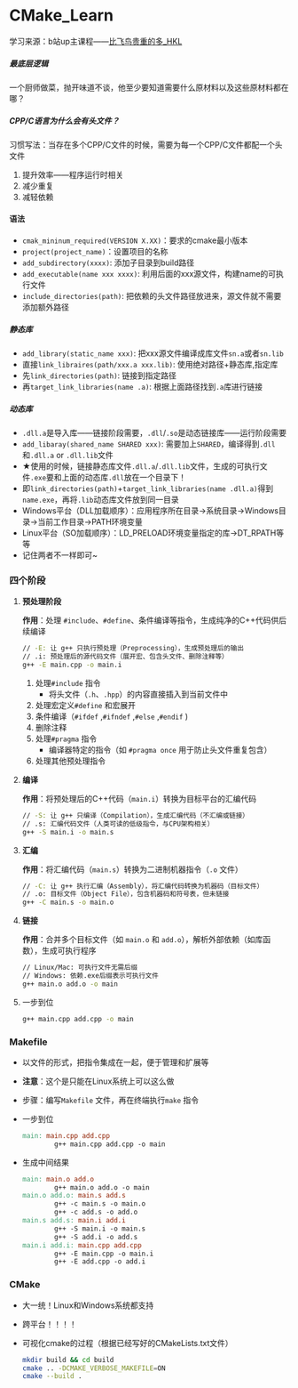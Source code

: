 # CMake_Learn
学习来源：b站up主课程——[比飞鸟贵重的多_HKL](https://www.bilibili.com/video/BV1Mw411M761)

##### 最底层逻辑
一个厨师做菜，抛开味道不谈，他至少要知道需要什么原材料以及这些原材料都在哪？

##### CPP/C语言为什么会有头文件？
习惯写法：当存在多个CPP/C文件的时候，需要为每一个CPP/C文件都配一个头文件
1. 提升效率——程序运行时相关
2. 减少重复
3. 减轻依赖

#### 语法
- `cmak_mininum_required(VERSION X.XX)`：要求的cmake最小版本
- `project(project_name)`：设置项目的名称
- `add_subdirectory(xxxx)`: 添加子目录到build路径
- `add_executable(name xxx xxxx)`: 利用后面的xxx源文件，构建name的可执行文件
- `include_directories(path)`: 把依赖的头文件路径放进来，源文件就不需要添加额外路径

##### 静态库
- `add_library(static_name xxx)`: 把xxx源文件编译成库文件`sn.a`或者`sn.lib`
- 直接`link_libraires(path/xxx.a xxx.lib)`: 使用绝对路径+静态库,指定库
- 先`link_directories(path)`: 链接到指定路径
- 再`target_link_libraries(name .a)`: 根据上面路径找到`.a`库进行链接

##### 动态库
- `.dll.a`是导入库——链接阶段需要，`.dll`/`.so`是动态链接库——运行阶段需要
- `add_libaray(shared_name SHARED xxx)`: 需要加上`SHARED`，编译得到`.dll`和`.dll.a` or `.dll.lib`文件
- ★使用的时候，链接静态库文件`.dll.a`/`.dll.lib`文件，生成的可执行文件`.exe`要和上面的动态库`.dll`放在一个目录下！
- 即`link_directories(path)`+`target_link_libraries(name .dll.a)`得到`name.exe`，再将`.lib`动态库文件放到同一目录
- Windows平台（DLL加载顺序）：应用程序所在目录→系统目录→Windows目录→当前工作目录→PATH环境变量
- Linux平台（SO加载顺序）：LD_PRELOAD环境变量指定的库→DT_RPATH等等
- 记住两者不一样即可~

### 四个阶段

1. **预处理阶段**
    
    **作用**：处理 `#include`、`#define`、条件编译等指令，生成纯净的C++代码供后续编译
    
    ```bash
    // -E: 让 g++ 只执行预处理（Preprocessing），生成预处理后的输出
    // .i: 预处理后的源代码文件（展开宏、包含头文件、删除注释等）
    g++ -E main.cpp -o main.i
    ```
    
    1. 处理`#include` 指令
        - 将头文件（`.h`、`.hpp`）的内容直接插入到当前文件中
    2. 处理宏定义`#define` 和宏展开
    3. 条件编译（`#ifdef` ,`#ifndef` ,`#else` ,`#endif` )
    4. 删除注释
    5. 处理`#pragma` 指令
        - 编译器特定的指令（如 `#pragma once` 用于防止头文件重复包含）
    6. 处理其他预处理指令
2. **编译**
    
    **作用**：将预处理后的C++代码（`main.i`）转换为目标平台的汇编代码
    
    ```bash
    // -S: 让 g++ 只编译（Compilation），生成汇编代码（不汇编或链接）
    // .s: 汇编代码文件（人类可读的低级指令，与CPU架构相关）
    g++ -S main.i -o main.s
    ```
    
3. **汇编**
    
    **作用**：将汇编代码（`main.s`）转换为二进制机器指令（`.o` 文件）
    
    ```bash
    // -C: 让 g++ 执行汇编（Assembly），将汇编代码转换为机器码（目标文件）
    // .o: 目标文件（Object File），包含机器码和符号表，但未链接
    g++ -C main.s -o main.o
    ```
    
4. **链接**
    
    **作用**：合并多个目标文件（如 `main.o` 和 `add.o`），解析外部依赖（如库函数），生成可执行程序
    
    ```bash
    // Linux/Mac: 可执行文件无需后缀
    // Windows: 依赖.exe后缀表示可执行文件
    g++ main.o add.o -o main
    ```
    
5. 一步到位
    
    ```bash
    g++ main.cpp add.cpp -o main
    ```
    

### Makefile

- 以文件的形式，把指令集成在一起，便于管理和扩展等
- **注意**：这个是只能在Linux系统上可以这么做
- 步骤：编写`Makefile` 文件，再在终端执行`make` 指令
- 一步到位
    
    ```makefile
    main: main.cpp add.cpp
    		g++ main.cpp add.cpp -o main
    ```
    
- 生成中间结果
    
    ```makefile
    main: main.o add.o
    		g++ main.o add.o -o main
    main.o add.o: main.s add.s
    		g++ -c main.s -o main.o
    		g++ -c add.s -o add.o
    main.s add.s: main.i add.i
    		g++ -S main.i -o main.s
    		g++ -S add.i -o add.s
    main.i add.i: main.cpp add.cpp
    		g++ -E main.cpp -o main.i
    		g++ -E add.cpp -o add.i
    ```
    

### CMake

- 大一统！Linux和Windows系统都支持
- 跨平台！！！！
- 可视化cmake的过程（根据已经写好的CMakeLists.txt文件）
    
    ```bash
    mkdir build && cd build
    cmake .. -DCMAKE_VERBOSE_MAKEFILE=ON
    cmake --build .
    ```